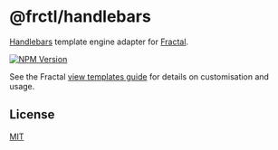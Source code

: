 # @frctl/handlebars

[Handlebars](https://handlebarsjs.com/) template engine adapter for [Fractal](http://github.com/frctl/fractal).

[![NPM Version](https://img.shields.io/npm/v/@frctl/handlebars)](https://www.npmjs.com/package/@frctl/handlebars)

See the Fractal [view templates guide](http://fractal.build/guide/core-concepts/views) for details on customisation and usage.

## License

[MIT](https://github.com/frctl/fractal/blob/main/LICENSE)
